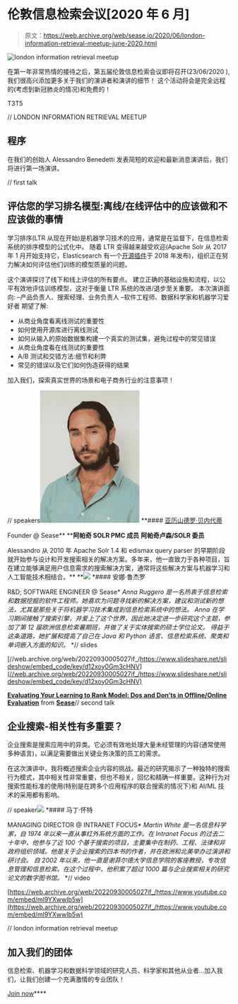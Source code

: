# 伦敦信息检索会议[2020 年 6 月]

> 原文：<https://web.archive.org/web/sease.io/2020/06/london-information-retrieval-meetup-june-2020.html>

![london information retrieval meetup](img/43ed71337fedb6f518ff7fa6a2fad644.png)

在第一年非常热情的接待之后，第五届伦敦信息检索会议即将召开(23/06/2020 ),我们很高兴添加更多关于我们的演讲者和演讲的细节！
这个活动将会是完全远程的(考虑到新冠肺炎的情况)和免费的！

T3T5

// LONDON INFORMATION RETRIEVAL MEETUP

## 程序

在我们的创始人 Alessandro Benedetti 发表简短的欢迎和最新消息演讲后，我们将进行第一场演讲。

// first talk

## 评估您的学习排名模型:离线/在线评估中的应该做和不应该做的事情

学习排序(LTR 从现在开始)是机器学习技术的应用，通常是在监督下，在信息检索系统的排序模型的公式化中。
随着 LTR 变得越来越受欢迎(Apache Solr 从 2017 年 1 月开始支持它，Elasticsearch 有一个[开源插件](https://web.archive.org/web/20220930005027/https://elasticsearch-learning-to-rank.readthedocs.io/en/latest/index.html)于 2018 年发布)，组织正在努力解决如何评估他们训练的模型质量的问题。

这个演讲探讨了线下和线上评估的所有要点。
建立正确的基础设施和流程，以公平有效地评估训练模型，这对于衡量 LTR 系统的改进/退步至关重要。
本次演讲面向:
–产品负责人、搜索经理、业务负责人
–软件工程师、数据科学家和机器学习爱好者
期望了解:

*   从商业角度看离线测试的重要性
*   如何使用开源库进行离线测试
*   如何从输入的原始数据集构建一个真实的测试集，避免过程中的常见错误
*   从商业角度看在线测试的重要性
*   A/B 测试和交错方法:细节和利弊
*   常见的错误以及它们如何伪造获得的结果

加入我们，探索真实世界的场景和电子商务行业的注意事项！

// speakers![](img/26ba09fee5c58c6d03a75c49d1b7854d.png)[](https://web.archive.org/web/20220930005027/https://twitter.com/AlexBenedetti)*[](https://web.archive.org/web/20220930005027/https://www.linkedin.com/in/alexbenedetti/)* **#### [亚历山德罗·贝内代蒂](https://web.archive.org/web/20220930005027/https://sease.io/alessandro-benedetti)

Founder @ Sease**  ****阿帕奇 SOLR PMC 成员**
**阿帕奇卢森/SOLR 委员**

Alessandro 从 2010 年 Apache Solr 1.4 和 edismax query parser 的早期阶段就开始参与设计和开发搜索相关的解决方案。多年来，他一直致力于各种项目，旨在建立能够满足用户信息需求的搜索解决方案，通常将这些解决方案与机器学习和人工智能技术相结合。** **![](img/c4772d58dc46dd68f4358e26912be2c9.png)[](https://web.archive.org/web/20220930005027/https://www.linkedin.com/in/anna-ruggero-482902153/) *#### 安娜·鲁杰罗

R&D; SOFTWARE ENGINEER @ Sease*  *Anna Ruggero 是一名热衷于信息检索和数据挖掘的软件工程师。她喜欢为问题寻找新的解决方案，建议和测试新的想法，尤其是那些关于将机器学习技术集成到信息检索系统中的想法。
Anna 在学习期间接触了搜索引擎，并爱上了这个世界，因此她决定进一步研究这个主题，参加了第 12 届欧洲信息检索暑期班，并做了关于实体搜索的硕士学位论文。
得益于这条道路，她扩展和提高了自己在 Java 和 Python 语言、信息检索系统、聚类和单词嵌入方面的知识。* *// slides

[//web.archive.org/web/20220930005027if_/https://www.slideshare.net/slideshow/embed_code/key/d12xoy0Gm3cHNV](//web.archive.org/web/20220930005027if_/https://www.slideshare.net/slideshow/embed_code/key/d12xoy0Gm3cHNV)

**[Evaluating Your Learning to Rank Model: Dos and Don’ts in Offline/Online Evaluation](//web.archive.org/web/20220930005027/https://www.slideshare.net/SeaseLtd/evaluating-your-learning-to-rank-model-dos-and-donts-in-offlineonline-evaluation "Evaluating Your Learning to Rank Model: Dos and Don’ts in Offline/Online Evaluation")** from **[Sease](https://web.archive.org/web/20220930005027/https://www.slideshare.net/SeaseLtd)**// second talk

## 企业搜索-相关性有多重要？

企业搜索是搜索应用中的异类。它必须有效地处理大量未经管理的内容(通常使用多种语言)，以满足需要做出关键业务决策的员工的需求。

在这次演讲中，我将概述搜索企业内容的挑战。最近的研究揭示了一种独特的搜索行为模式，其中相关性非常重要，但也不相关，回忆和精确一样重要。这种行为对搜索性能标准的使用(特别是在跨多个应用程序的联合搜索的情况下)和 AI/ML 技术的采用都有影响。

// speaker![](img/825eccfbca9416c69328e2aca84541e0.png)[](https://web.archive.org/web/20220930005027/https://www.linkedin.com/in/martin-white-a7395) *#### 马丁·怀特

MANAGING DIRECTOR @ INTRANET FOCUS* *Martin White 是一名信息科学家，自 1974 年以来一直从事红外系统方面的工作。在 Intranet Focus 的过去二十年中，他参与了近 100 个基于搜索的项目，主要集中在制药、工程、法律和非政府组织领域。他是关于企业搜索的四本书的作者，并在欧洲和北美举办过演讲和研讨会。
自 2002 年以来，他一直是谢菲尔德大学信息学院的客座教授，专攻信息管理和信息检索。在这个过程中，他积累了超过 1000 篇与企业搜索相关的研究论文的数字图书馆。* *// video

[https://web.archive.org/web/20220930005027if_/https://www.youtube.com/embed/ml9YXwwIb5w](https://web.archive.org/web/20220930005027if_/https://www.youtube.com/embed/ml9YXwwIb5w)

// london information retrieval meetup

## 加入我们的团体

信息检索、机器学习和数据科学领域的研究人员、科学家和其他从业者…加入我们，让我们创建一个充满激情的专业团队！

[Join now](https://web.archive.org/web/20220930005027/https://www.meetup.com/London-Information-Retrieval-Meetup-Group)****